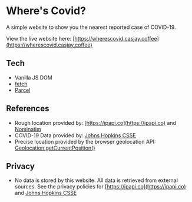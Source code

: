 # Where's Covid?

A simple website to show you the nearest reported case of COVID-19.

View the live website here: [https://wherescovid.casjay.coffee](https://wherescovid.casjay.coffee)

## Tech

* Vanilla JS DOM
* [fetch](https://developer.mozilla.org/en-US/docs/Web/API/Fetch_API)
* [Parcel](https://parceljs.org/)

## References

* Rough location provided by: [https://ipapi.co](https://ipapi.co) and [Nominatim](https://nominatim.openstreetmap.org/)
* COVID-19 Data provided by: [Johns Hopkins CSSE](https://gisanddata.maps.arcgis.com/apps/opsdashboard/index.html#/bda7594740fd40299423467b48e9ecf6)
* Precise location provided by the browser geolocation API: [Geolocation.getCurrentPosition()](https://developer.mozilla.org/en-US/docs/Web/API/Geolocation/getCurrentPosition)

## Privacy

* No data is stored by this website. All data is retrieved from external sources. See the privacy policies for [https://ipapi.co](https://ipapi.co) and [Johns Hopkins CSSE](https://gisanddata.maps.arcgis.com/apps/opsdashboard/index.html#/bda7594740fd40299423467b48e9ecf6)
